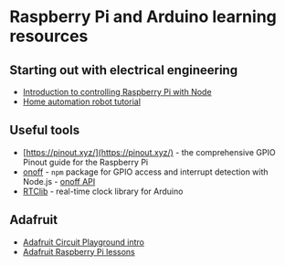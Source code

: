 # Raspberry Pi and Arduino learning resources

## Starting out with electrical engineering

* [Introduction to controlling Raspberry Pi with Node](https://itnext.io/an-introduction-to-raspberry-pi-4-gpio-and-controlling-it-with-node-js-10f2ce41af12)
* [Home automation robot tutorial](https://www.instructables.com/id/Home-Automation-or-Robot-Butler-called-Geoffrey-/)
     
## Useful tools

* [https://pinout.xyz/](https://pinout.xyz/) - the comprehensive GPIO Pinout guide for the Raspberry Pi
* [onoff](https://www.npmjs.com/package/onoff) - `npm` package for GPIO access and interrupt detection with Node.js - [onoff API](https://github.com/fivdi/onoff#api)
* [RTClib](https://github.com/adafruit/RTClib) - real-time clock library for Arduino
       
## Adafruit

* [Adafruit Circuit Playground intro](https://learn.adafruit.com/adafruit-circuit-playground-express)
* [Adafruit Raspberry Pi lessons](https://learn.adafruit.com/series/learn-raspberry-pi)
